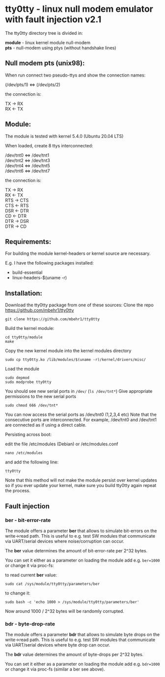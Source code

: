 
# tty0tty - linux null modem emulator with fault injection v2.1

The tty0tty directory tree is divided in:

  **module** - linux kernel module null-modem  
  **pts** - null-modem using ptys (without handshake lines)


## Null modem pts (unix98): 

  When run connect two pseudo-ttys and show the connection names:
  
  (/dev/pts/1) <=> (/dev/pts/2)  

  the connection is:
  
  TX -> RX  
  RX <- TX  



## Module:

 The module is tested with kernel 5.4.0 (Ubuntu 20.04 LTS)

  When loaded, create 8 ttys interconnected:
  
  /dev/tnt0  <=>  /dev/tnt1  
  /dev/tnt2  <=>  /dev/tnt3  
  /dev/tnt4  <=>  /dev/tnt5  
  /dev/tnt6  <=>  /dev/tnt7  

  the connection is:
  
  TX   ->  RX  
  RX   <-  TX  
  RTS  ->  CTS  
  CTS  <-  RTS  
  DSR  <-  DTR  
  CD   <-  DTR  
  DTR  ->  DSR  
  DTR  ->  CD  
  

## Requirements:

  For building the module kernel-headers or kernel source are necessary.

  E.g. I have the following packages installed:
  - build-essential
  - linux-headers-$(uname -r)

## Installation:

Download the tty0tty package from one of these sources:
Clone the repo https://github.com/mbehr1/tty0tty

```
git clone https://github.com/mbehr1/tty0tty
```

Build the kernel module:

```
cd tty0tty/module
make
```

Copy the new kernel module into the kernel modules directory

```
sudo cp tty0tty.ko /lib/modules/$(uname -r)/kernel/drivers/misc/
```

Load the module

```
sudo depmod
sudo modprobe tty0tty
```

You should see new serial ports in ```/dev/``` (```ls /dev/tnt*```)
Give appropriate permissions to the new serial ports

```
sudo chmod 666 /dev/tnt*
```

You can now access the serial ports as /dev/tnt0 (1,2,3,4 etc) Note that the consecutive ports are interconnected. For example, /dev/tnt0 and /dev/tnt1 are connected as if using a direct cable.

Persisting across boot:

edit the file /etc/modules (Debian) or /etc/modules.conf

```
nano /etc/modules
```
and add the following line:

```
tty0tty
```

Note that this method will not make the module persist over kernel updates so if you ever update your kernel, make sure you build tty0tty again repeat the process.

## Fault injection

### ber - bit-error-rate

The module offers a parameter **ber** that allows to simulate bit-errors on the write->read path.
This is useful to e.g. test SW modules that communicate via UART/serial devices where noise/corruption can occur.

The **ber** value determines the amount of bit-error-rate per 2^32 bytes.

You can set it either as a parameter on loading the module add e.g. `ber=1000` or change it via proc-fs:

to read current **ber** value:

`
sudo cat /sys/module/tty0tty/parameters/ber
`

to change it:

`
sudo bash -c 'echo 1000 > /sys/module/tty0tty/parameters/ber'
`

Now around 1000 / 2^32 bytes will be randomly corrupted.

### bdr - byte-drop-rate

The module offers a parameter **bdr** that allows to simulate byte drops on the write->read path.
This is useful to e.g. test SW modules that communicate via UART/serial devices where byte drop can occur.

The **bdr** value determines the amount of byte-drops per 2^32 bytes.

You can set it either as a parameter on loading the module add e.g. `bdr=1000` or change it via proc-fs (similar a ber see above).

